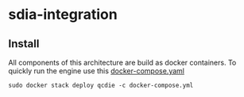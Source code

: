 # sdia-integration

## Install


All components of this architecture are build as docker containers. 
To quickly run the engine use this [docker-compose.yaml](./blob/master/docker-compose.yml)
```
sudo docker stack deploy qcdie -c docker-compose.yml
```




